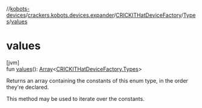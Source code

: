 //[kobots-devices](../../../../index.md)/[crackers.kobots.devices.expander](../../index.md)/[CRICKITHatDeviceFactory](../index.md)/[Types](index.md)/[values](values.md)

# values

[jvm]\
fun [values](values.md)(): [Array](https://kotlinlang.org/api/latest/jvm/stdlib/kotlin/-array/index.html)&lt;[CRICKITHatDeviceFactory.Types](index.md)&gt;

Returns an array containing the constants of this enum type, in the order they're declared.

This method may be used to iterate over the constants.
